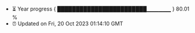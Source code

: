 - ⏳ Year progress { ████████████████████████▁▁▁▁▁▁ } 80.01 %
- ⏰ Updated on Fri, 20 Oct 2023 01:14:10 GMT

